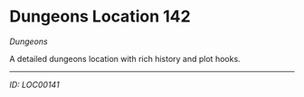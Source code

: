 # Dungeons Location 142

*Dungeons*

A detailed dungeons location with rich history and plot hooks.

---
*ID: LOC00141*